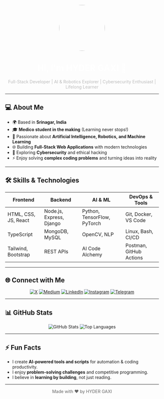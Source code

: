 <!--
HYDER GAXI | Full-Stack Dev, AI & Robotics Enthusiast
-->

<p align="center">
  <img src="https://media.giphy.com/media/26ufdipQqU2lhNA4g/giphy.gif" width="150" style="border-radius:50%;">
</p>

<h1 align="center" style="color:#ffffff;">Hi, I'm HYDER GAXI 👋</h1>
<p align="center" style="color:#bbbbbb;">Full-Stack Developer | AI & Robotics Explorer | Cybersecurity Enthusiast | Lifelong Learner</p>

---

## 💻 About Me

- 🌍 Based in **Srinagar, India**  
- 🎓 **Medico student in the making** (Learning never stops!)  
- 🤖 Passionate about **Artificial Intelligence, Robotics, and Machine Learning**  
- 🌐 Building **Full-Stack Web Applications** with modern technologies  
- 🔐 Exploring **Cybersecurity** and ethical hacking  
- ⚡ Enjoy solving **complex coding problems** and turning ideas into reality  

---

## 🛠️ Skills & Technologies

| Frontend | Backend | AI & ML | DevOps & Tools |
|----------|---------|---------|----------------|
| HTML, CSS, JS, React | Node.js, Express, Django | Python, TensorFlow, PyTorch | Git, Docker, VS Code |
| TypeScript | MongoDB, MySQL | OpenCV, NLP | Linux, Bash, CI/CD |
| Tailwind, Bootstrap | REST APIs | AI Code Alchemy | Postman, GitHub Actions |

---

## 🌐 Connect with Me

<p align="center">
  <a href="https://x.com/hydergaxii" target="_blank"><img src="https://img.shields.io/badge/X-1DA1F2?style=for-the-badge&logo=twitter&logoColor=white" alt="X"></a>
  <a href="https://medium.com/@hydergaxi" target="_blank"><img src="https://img.shields.io/badge/Medium-12100E?style=for-the-badge&logo=medium&logoColor=white" alt="Medium"></a>
  <a href="https://linkedin.com/in/hydergaxi" target="_blank"><img src="https://img.shields.io/badge/LinkedIn-0A66C2?style=for-the-badge&logo=linkedin&logoColor=white" alt="LinkedIn"></a>
  <a href="https://instagram.com/hydergaxi" target="_blank"><img src="https://img.shields.io/badge/Instagram-E4405F?style=for-the-badge&logo=instagram&logoColor=white" alt="Instagram"></a>
  <a href="https://t.me/hydergaxi" target="_blank"><img src="https://img.shields.io/badge/Telegram-0088CC?style=for-the-badge&logo=telegram&logoColor=white" alt="Telegram"></a>
</p>

---

## 📊 GitHub Stats

<p align="center">
  <img src="https://github-readme-stats.vercel.app/api?username=hydergaxi&show_icons=true&theme=dark&hide_border=true" alt="GitHub Stats" />
  <img src="https://github-readme-stats.vercel.app/api/top-langs/?username=hydergaxi&layout=compact&theme=dark&hide_border=true" alt="Top Languages" />
</p>

---

## ⚡ Fun Facts

- I create **AI-powered tools and scripts** for automation & coding productivity.  
- I enjoy **problem-solving challenges** and competitive programming.  
- I believe in **learning by building**, not just reading.  

---

<p align="center" style="color:#666666;">
Made with ❤️ by HYDER GAXI
</p>
